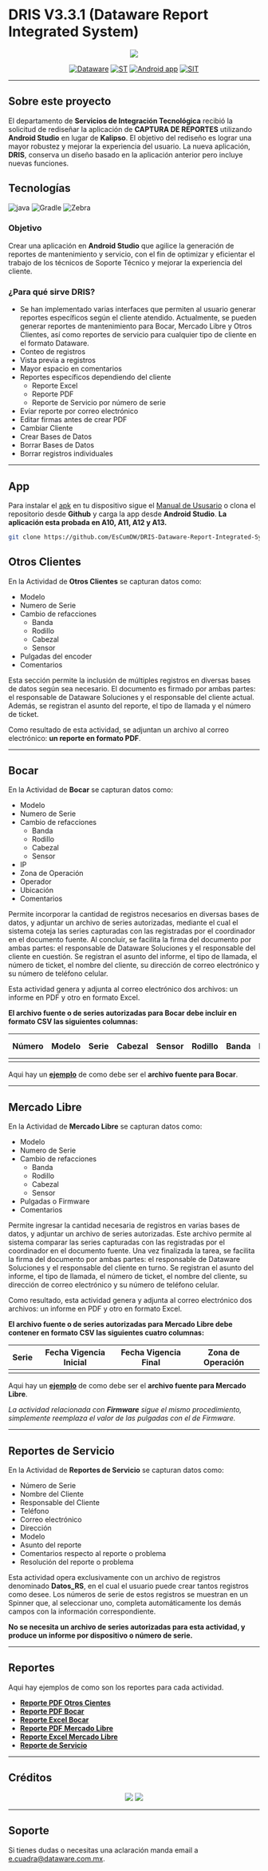 # DRIS V3.3.1 (Dataware Report Integrated System)

<!-- \image html DatawareOKnegro.png 
\image html Logo_Soporte_Tecnico.png 
\image html logo_sit_512.png  -->
 

<center>

![](/assets/images/DatawareOKnegro.png)

</center>

<!-- <center>

![Logo Dataware](/assets/images/Logo_Soporte_Tecnico.png)
![Logo SIT](/assets/images/logo_sit_512.png)

</center> -->

<center>

[![Dataware](https://img.shields.io/badge/-Dataware-yellow)](https://www.dataware.com.mx/)
[![ST](https://img.shields.io/badge/-Soporte%20T%C3%A9cnico-orange)](https://www.dataware.com.mx/soporte-tecnico)
[![Android app](https://img.shields.io/badge/Android-App-green)](https://developer.android.com/?hl=es-419)
[![SIT](https://img.shields.io/badge/SIT-Dev-blue?style=plastic&logo=SIT&logoColor=blue)](https://www.dataware.com.mx/servicios-profesionales)



</center>

---

## Sobre este proyecto

El departamento de **Servicios de Integración Tecnológica** recibió la solicitud de rediseñar la aplicación de **CAPTURA DE REPORTES** utilizando **Android Studio** en lugar de **Kalipso**. El objetivo del rediseño es lograr una mayor robustez y mejorar la experiencia del usuario. La nueva aplicación, **DRIS**, conserva un diseño basado en la aplicación anterior pero incluye nuevas funciones.
## Tecnologías

![java](https://img.shields.io/badge/Java-red?style=for-the-badge&logo=Android%20Studio&logoColor=white&labelColor=black)
![Gradle](https://img.shields.io/badge/Gradle-purple?style=for-the-badge&logo=Gradle&logoColor=white&labelColor=black)
![Zebra](https://img.shields.io/badge/Zebra-grey?style=for-the-badge&logo=zebratechnologies&logoColor=white&labelColor=black)


### Objetivo
Crear una aplicación en **Android Studio** que agilice la generación de reportes de mantenimiento y servicio, con el fin de optimizar y eficientar el trabajo de los técnicos de Soporte Técnico y mejorar la experiencia del cliente.

### ¿Para qué sirve DRIS?
- Se han implementado varias interfaces que permiten al usuario generar reportes específicos según el cliente atendido. Actualmente, se pueden generar reportes de mantenimiento para Bocar, Mercado Libre y Otros Clientes, así como reportes de servicio para cualquier tipo de cliente en el formato Dataware.
- Conteo de registros
- Vista previa a registros
- Mayor espacio en comentarios
- Reportes específicos dependiendo del cliente
  - Reporte Excel
  - Reporte PDF
  - Reporte de Servicio por número de serie
- Evíar reporte por correo electrónico
- Editar firmas antes de crear PDF
- Cambiar Cliente
- Crear Bases de Datos
- Borrar Bases de Datos
- Borrar registros individuales

---
## App
Para instalar el [apk](/assets/apk/DRIS%203.3.1.apk) en tu dispositivo sigue el [Manual de Ususario](/assets/PDF/Presentación%20Reportes_ST.pdf) o clona el repositorio desde **Github** y carga la app desde **Android Studio**. **La aplicación esta probada en A10, A11, A12 y A13.**

```bash
git clone https://github.com/EsCumDW/DRIS-Dataware-Report-Integrated-System.git
```

## Otros Clientes

En la Actividad de **Otros Clientes** se capturan datos como: 

- Modelo
- Numero de Serie
- Cambio de refacciones
    - Banda
    - Rodillo
    - Cabezal
    - Sensor
- Pulgadas del encoder
- Comentarios

Esta sección permite la inclusión de múltiples registros en diversas bases de datos según sea necesario. El documento es firmado por ambas partes: el responsable de Dataware Soluciones y el responsable del cliente actual. Además, se registran el asunto del reporte, el tipo de llamada y el número de ticket.

Como resultado de esta actividad, se adjuntan un archivo al correo electrónico: **un reporte en formato PDF**.

---
## Bocar

En la Actividad de **Bocar** se capturan datos como: 

- Modelo
- Numero de Serie
- Cambio de refacciones
    - Banda
    - Rodillo
    - Cabezal
    - Sensor
- IP
- Zona de Operación
- Operador
- Ubicación
- Comentarios

Permite incorporar la cantidad de registros necesarios en diversas bases de datos, y adjuntar un archivo de series autorizadas, mediante el cual el sistema coteja las series capturadas con las registradas por el coordinador en el documento fuente. Al concluir, se facilita la firma del documento por ambas partes: el responsable de Dataware Soluciones y el responsable del cliente en cuestión. Se registran el asunto del informe, el tipo de llamada, el número de ticket, el nombre del cliente, su dirección de correo electrónico y su número de teléfono celular.

Esta actividad genera y adjunta al correo electrónico dos archivos: un informe en PDF y otro en formato Excel.

**El archivo fuente o de series autorizadas para Bocar debe incluir en formato CSV las siguientes columnas:**

| Número | Modelo | Serie | Cabezal | Sensor | Rodillo | Banda | IP | Estación | Operador | Ubicación | Fecha Inicio | Fecha Final | Observaciones |
|--------|--------|-------|---------|--------|---------|-------|----|----------|----------|-----------|--------------|-------------|---------------|
|  |  |  |  |  |  |  |  |  |  |  |  |  |  |

Aqui hay un [**ejemplo**](/assets/Excel/bocar_qro_series.csv) de como debe ser el **archivo fuente para Bocar**.

---
## Mercado Libre

En la Actividad de **Mercado Libre** se capturan datos como: 

- Modelo
- Numero de Serie
- Cambio de refacciones
    - Banda
    - Rodillo
    - Cabezal
    - Sensor
- Pulgadas o Firmware
- Comentarios

Permite ingresar la cantidad necesaria de registros en varias bases de datos, y adjuntar un archivo de series autorizadas. Este archivo permite al sistema comparar las series capturadas con las registradas por el coordinador en el documento fuente. Una vez finalizada la tarea, se facilita la firma del documento por ambas partes: el responsable de Dataware Soluciones y el responsable del cliente en turno. Se registran el asunto del informe, el tipo de llamada, el número de ticket, el nombre del cliente, su dirección de correo electrónico y su número de teléfono celular.

Como resultado, esta actividad genera y adjunta al correo electrónico dos archivos: un informe en PDF y otro en formato Excel.

**El archivo fuente o de series autorizadas para Mercado Libre debe contener en formato CSV las siguientes cuatro columnas:**

| Serie | Fecha Vigencia Inicial | Fecha Vigencia Final | Zona de Operación |
|----- |------|---------|----------|
|  |  |  |  |

Aqui hay un [**ejemplo**](/assets/Excel/MeLi_Qro_Series.csv) de como debe ser el **archivo fuente para Mercado Libre**.

*La actividad relacionada con **Firmware** sigue el mismo procedimiento, simplemente reemplaza el valor de las pulgadas con el de Firmware.*

---

## Reportes de Servicio

En la Actividad de **Reportes de Servicio** se capturan datos como:

- Número de Serie
- Nombre del Cliente
- Responsable del Cliente
- Teléfono
- Correo electrónico
- Dirección
- Modelo
- Asunto del reporte
- Comentarios respecto al reporte o problema
- Resolución del reporte o problema

Esta actividad opera exclusivamente con un archivo de registros denominado **Datos_RS**, en el cual el usuario puede crear tantos registros como desee. Los números de serie de estos registros se muestran en un Spinner que, al seleccionar uno, completa automáticamente los demás campos con la información correspondiente.

**No se necesita un archivo de series autorizadas para esta actividad, y produce un informe por dispositivo o número de serie.**

---
## Reportes
Aqui hay ejemplos de como son los reportes para cada actividad.

- [**Reporte PDF Otros Cientes**](/assets/PDF/Reporte_ST_Dataware_Qro.pdf)
- [**Reporte PDF Bocar**](/assets/PDF/Reporte_ST_Bocar_Qro.pdf)
- [**Reporte Excel Bocar**](/assets/Excel/Bocar_Qro_Excel.xls)
- [**Reporte PDF Mercado Libre**](/assets/PDF/Reporte_ST_MeLi_Qro.pdf)
- [**Reporte Excel Mercado Libre**](/assets/Excel/MeLi_Qro_Excel.xls)
- [**Reporte de Servicio**](/assets/PDF/Reporte_Servicio_Dataware.pdf)


---
## Créditos

<center>

![](/assets/images/logo_sit_512.png) 
[![](/assets/images/ECMFooterCut.png)](https://github.com/EsCumDW)

</center>



---
## Soporte

 Si tienes dudas o necesitas una aclaración manda email a [e.cuadra@dataware.com.mx](https://google.com). 



